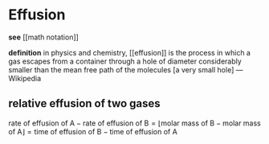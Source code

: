 # Effusion

**see** [[math notation]]

**definition** in physics and chemistry, [[effusion]] is the process in which a gas escapes from a container through a hole of diameter considerably smaller than the mean free path of the molecules [a very small hole] &mdash; Wikipedia

## relative effusion of two gases

$\text{rate of effusion of A} - \text{rate of effusion of B} = \lfloor \text{molar mass of B} - \text{molar mass of A} \rfloor = \text{time of effusion of B} - \text{time of effusion of A}$
